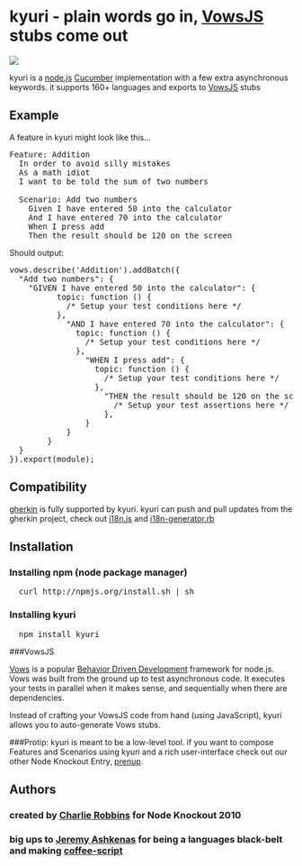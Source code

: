 


# kyuri - plain words go in, [VowsJS][3] stubs come out

<img src = "http://imgur.com/WwNkr.gif" border="0">

kyuri is a [node.js][1] [Cucumber][0] implementation with a few extra asynchronous keywords. it supports 160+ languages and exports to [VowsJS][3] stubs

## Example

A feature in kyuri might look like this...

<pre>Feature: Addition
  In order to avoid silly mistakes
  As a math idiot
  I want to be told the sum of two numbers

  Scenario: Add two numbers
    Given I have entered 50 into the calculator
    And I have entered 70 into the calculator
    When I press add
    Then the result should be 120 on the screen
</pre>

Should output:

<pre>
vows.describe('Addition').addBatch({
  "Add two numbers": {
  	"GIVEN I have entered 50 into the calculator": {
		  topic: function () {
		    /* Setup your test conditions here */
		  },
			"AND I have entered 70 into the calculator": {
			  topic: function () {
			    /* Setup your test conditions here */
			  },
				"WHEN I press add": {
				  topic: function () {
				    /* Setup your test conditions here */
				  },
					"THEN the result should be 120 on the screen": function () {
					  /* Setup your test assertions here */
					},
				}
			}
		}
  }
}).export(module);
</pre>

## Compatibility

[gherkin][8] is fully supported by kyuri. kyuri can push and pull updates from the gherkin project, check out [i18n.js](http://github.com/nodejitsu/kyuri/blob/master/lib/kyuri/i18n.js) and [i18n-generator.rb](http://github.com/nodejitsu/kyuri/blob/master/src/i18n-generator.rb)

## Installation

### Installing npm (node package manager)
<pre>
  curl http://npmjs.org/install.sh | sh
</pre>

### Installing kyuri
<pre>
  npm install kyuri
</pre>

###VowsJS

[Vows][3]  is a popular [Behavior Driven Development][4] framework for node.js. Vows was built from the ground up to test asynchronous code. It executes your tests in parallel when it makes sense, and sequentially when there are dependencies.

Instead of crafting your VowsJS code from hand (using JavaScript), kyuri allows you to auto-generate Vows stubs. 

###Protip: 
kyuri is meant to be a low-level tool. if you want to compose Features and Scenarios using kyuri and a rich user-interface check out our other Node Knockout Entry, [prenup][2].


## Authors
### created by [Charlie Robbins][7] for Node Knockout 2010
### big ups to [Jeremy Ashkenas][5] for being a languages black-belt and making [coffee-script][6]

[0]: http://cukes.info "Cucumber"
[1]: http://nodejs.org "node.js"
[2]: http://github.com/nodejitsu/prenup "prenup"
[3]: http://vowsjs.org "VowsJs"
[4]: http://en.wikipedia.org/wiki/Behavior_Driven_Development "Behavior Driven Development"
[5]: http://github.com/jashkenas "Jeremy Ashkenas"
[6]: http://github.com/jashkenas/coffee-script "coffee-script"
[7]: http://github.com/indexzero "Charlie Robbins"
[8]: http://wiki.github.com/aslakhellesoy/cucumber/gherkin "gherkin"

